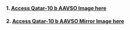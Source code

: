 #### 1. [Access Qatar-10 b AAVSO Image here](qatar10b.png)
#### 2. [Access Qatar-10 b AAVSO Mirror Image here](qatar10b_mirror.png)
